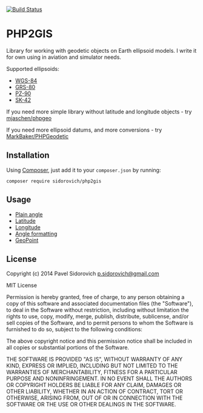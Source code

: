 [![Build Status](https://travis-ci.org/sidorovich/php2gis.svg?branch=plane-angle)](https://travis-ci.org/sidorovich/php2gis)

PHP2GIS
=======

Library for working with geodetic objects on Earth ellipsoid models. I write it for own using in aviation and simulator needs.

Supported ellipsoids:
- [WGS-84](https://en.wikipedia.org/wiki/World_Geodetic_System)
- [GRS-80](https://en.wikipedia.org/wiki/World_Geodetic_System)
- [PZ-90](https://ru.wikipedia.org/wiki/%D0%9F%D0%97-90)
- [SK-42](https://en.wikipedia.org/wiki/SK-42_reference_system)

If you need more simple library without latitude and longitude objects - try [mjaschen/phpgeo](https://github.com/mjaschen/phpgeo)

If you need more ellipsoid datums, and more conversions - try [MarkBaker/PHPGeodetic](https://github.com/MarkBaker/PHPGeodetic)
    
## Installation
    
Using [Composer](https://getcomposer.org), just add it to your `composer.json` by running:

```
composer require sidorovich/php2gis
```

## Usage

- [Plain angle](docs/plain-angle.md)
- [Latitude](docs/latitude.md)
- [Longitude](docs/longitude.md)
- [Angle formatting](docs/angle-formatting.md)
- [GeoPoint](docs/geopoint.md)

## License

Copyright (c) 2014 Pavel Sidorovich <p.sidorovich@gmail.com>

MIT License

Permission is hereby granted, free of charge, to any person obtaining
a copy of this software and associated documentation files (the
"Software"), to deal in the Software without restriction, including
without limitation the rights to use, copy, modify, merge, publish,
distribute, sublicense, and/or sell copies of the Software, and to
permit persons to whom the Software is furnished to do so, subject to
the following conditions:

The above copyright notice and this permission notice shall be
included in all copies or substantial portions of the Software.

THE SOFTWARE IS PROVIDED "AS IS", WITHOUT WARRANTY OF ANY KIND,
EXPRESS OR IMPLIED, INCLUDING BUT NOT LIMITED TO THE WARRANTIES OF
MERCHANTABILITY, FITNESS FOR A PARTICULAR PURPOSE AND
NONINFRINGEMENT. IN NO EVENT SHALL THE AUTHORS OR COPYRIGHT HOLDERS BE
LIABLE FOR ANY CLAIM, DAMAGES OR OTHER LIABILITY, WHETHER IN AN ACTION
OF CONTRACT, TORT OR OTHERWISE, ARISING FROM, OUT OF OR IN CONNECTION
WITH THE SOFTWARE OR THE USE OR OTHER DEALINGS IN THE SOFTWARE.
